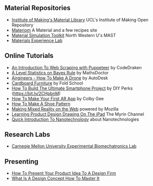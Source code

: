 ## Material Repositories
+ [Institute of Making's Material Library](https://open-education-repository.ucl.ac.uk/310/) UCL's Institute of Making Open Repository
+ [Materiom](https://materiom.org) A Material and a few recipes site
+ [Material Simulation Toolkit](http://chimad.northwestern.edu/docs/DDD_WS_II/10_Mayeshiba_MAST_for_NIST_CHiMaD_workshop_20160502_final_send.pdf) North Western U's MAST
+ [Materials Experience Lab](http://materialsexperiencelab.com/material-education-for-design) 

## Online Tutorials
+ [An Introduction To Web Scraping with Puppeteer](https://medium.com/swlh/an-introduction-to-web-scraping-with-puppeteer-3d35a51fdca0) by CodeDraken
+ [A Level Statistics on Bayes Rule](https://www.youtube.com/watch?v=tRE6mKAIkno) by MathsDoctor
+ [Airgineers - How To Make A Drone](https://academy.autodesk.com/curriculum/airgineers-micro-drone) by AutoDesk
+ [Cardboard Furniture](http://www.foldschool.com/_objects/objects_stool/objects_stool.html) by Fold School
+ [How To Build The Ultimate Smartphone Project](https://www.youtube.com/watch?v=FKL9_bdtHq0) by DIY Perks (https://bit.ly/2CHpbnM)
+ [How To Make Your First AR App](https://medium.com/vr-first/colby-gees-step-by-step-guide-to-developing-an-augmented-reality-app-bbab5cb359e9) by Colby Gee
+ [How To Make A Shoe Pattern](https://sneakerfactory.net/sneakers/2019/01/how-to-make-a-shoe-pattern/)
+ [Making Mixed Reality on the Web](https://mixedreality.mozilla.org/) powered by Mozilla
+ [Learning Product Design Drawing On The iPad](https://www.youtube.com/watch?v=seAYY_QyzPc) The Myrin Channel
+ [Quick Introduction To Nanotechnology](https://nanohub.org/groups/education) about Nanotechnologies

## Research Labs
+ [Carnegie Mellon University Experimental Biomechatronics Lab](http://biomechatronics.cit.cmu.edu/) 

## Presenting
+ [How To Present Your Product Idea To A Design Firm](https://medium.com/jaycon-systems/how-to-present-your-product-idea-to-a-design-firm-ecab7a911b58)
+ [What Is A Design Concept How To Master It](https://medium.muz.li/what-is-a-design-concept-how-to-master-it)
